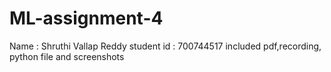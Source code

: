 # ML-assignment-4
Name : Shruthi Vallap Reddy
student id : 700744517
included pdf,recording, python file and screenshots
